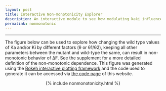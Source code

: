 ```yaml
---
layout: post
title: Interactive Non-monotonicity Explorer
description: An interactive module to see how modulating kaki influences nonmonotonicity
permalink: nonmonotonic
---
```


---
The figure below can be used to explore how changing the wild type values of  Ka and/or Ki by
different factors (θ or θ1/θ2), keeping all other parameters between the mutant and wild-type
the same, can result in non-monotonic behavior of ∆F. See the supplement
for a more detailed definition of the non-monotonic dependence. This figure was
generated using the [Bokeh interactive plotting
framework](http://bokeh.pydata.org) and the code used to generate it can be
accessed via [the code page]({{site.baseurl}}/code) of this website. 
<center>

{% include nonmonotonicity.html %}

</center>
